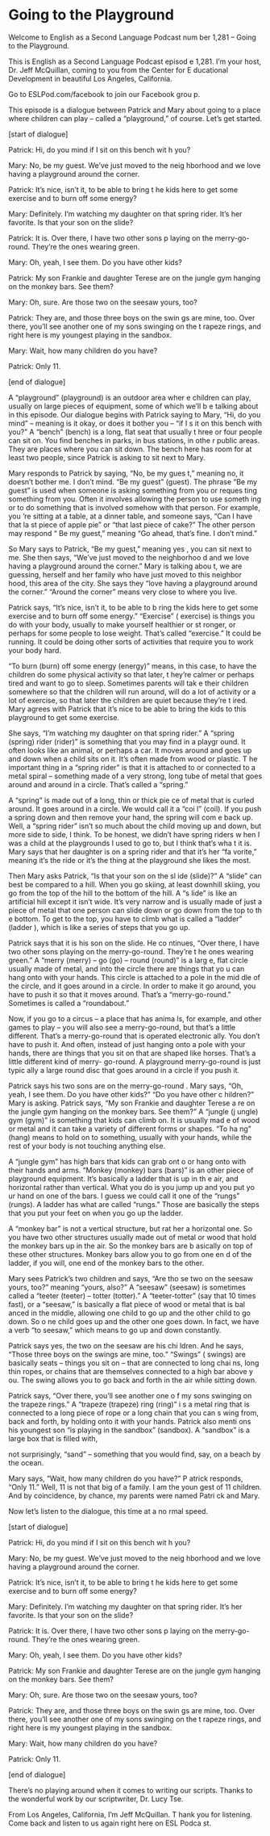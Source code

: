 # Going to the Playground

Welcome to English as a Second Language Podcast num ber 1,281 – Going to the Playground. 

This is English as a Second Language Podcast episod e 1,281. I’m your host, Dr. Jeff McQuillan, coming to you from the Center for E ducational Development in beautiful Los Angeles, California.  

Go to ESLPod.com/facebook to join our Facebook grou p.  

This episode is a dialogue between Patrick and Mary  about going to a place where children can play – called a “playground,” of  course. Let’s get started. 

[start of dialogue] 

Patrick: Hi, do you mind if I sit on this bench wit h you? 

Mary: No, be my guest. We’ve just moved to the neig hborhood and we love having a playground around the corner. 

Patrick: It’s nice, isn’t it, to be able to bring t he kids here to get some exercise and to burn off some energy? 

Mary: Definitely. I’m watching my daughter on that spring rider. It’s her favorite. Is that your son on the slide? 

Patrick: It is. Over there, I have two other sons p laying on the merry-go-round. They’re the ones wearing green. 

Mary: Oh, yeah, I see them. Do you have other kids?  

Patrick: My son Frankie and daughter Terese are on the jungle gym hanging on the monkey bars. See them? 

Mary: Oh, sure. Are those two on the seesaw yours, too? 

Patrick: They are, and those three boys on the swin gs are mine, too. Over there, you’ll see another one of my sons swinging on the t rapeze rings, and right here is my youngest playing in the sandbox. 

Mary: Wait, how many children do you have?  

 Patrick: Only 11. 

[end of dialogue] 

A “playground” (playground) is an outdoor area wher e children can play, usually on large pieces of equipment, some of which we’ll b e talking about in this episode. Our dialogue begins with Patrick saying to  Mary, “Hi, do you mind” – meaning is it okay, or does it bother you – “if I s it on this bench with you?” A “bench” (bench) is a long, flat seat that usually t hree or four people can sit on. You find benches in parks, in bus stations, in othe r public areas. They are places where you can sit down. The bench here has room for  at least two people, since Patrick is asking to sit next to Mary. 

Mary responds to Patrick by saying, “No, be my gues t,” meaning no, it doesn’t bother me. I don’t mind. “Be my guest” (guest). The  phrase “Be my guest” is used when someone is asking something from you or reques ting something from you. Often it involves allowing the person to use someth ing or to do something that is involved somehow with that person. For example, you ’re sitting at a table, at a dinner table, and someone says, “Can I have that la st piece of apple pie” or “that last piece of cake?” The other person may respond “ Be my guest,” meaning “Go ahead, that’s fine. I don’t mind.” 

So Mary says to Patrick, “Be my guest,” meaning yes , you can sit next to me. She then says, “We’ve just moved to the neighborhoo d and we love having a playground around the corner.” Mary is talking abou t, we are guessing, herself and her family who have just moved to this neighbor hood, this area of the city. She says they “love having a playground around the corner.” “Around the corner” means very close to where you live.  

Patrick says, “It’s nice, isn’t it, to be able to b ring the kids here to get some exercise and to burn off some energy.” “Exercise” ( exercise) is things you do with your body, usually to make yourself healthier or st ronger, or perhaps for some people to lose weight. That’s called “exercise.” It  could be running. It could be doing other sorts of activities that require you to  work your body hard.  

“To burn (burn) off some energy (energy)” means, in  this case, to have the children do some physical activity so that later, t hey’re calmer or perhaps tired and want to go to sleep. Sometimes parents will tak e their children somewhere so that the children will run around, will do a lot  of activity or a lot of exercise, so that later the children are quiet because they’re t ired. Mary agrees with Patrick that it’s nice to be able to bring the kids to this  playground to get some exercise.   

 She says, “I’m watching my daughter on that spring rider.” A “spring (spring) rider (rider)” is something that you may find in a playgr ound. It often looks like an animal, or perhaps a car. It moves around and goes up and down when a child sits on it. It’s often made from wood or plastic. T he important thing in a “spring rider” is that it is attached to or connected to a metal spiral – something made of a very strong, long tube of metal that goes around and around in a circle. That’s called a “spring.”  

A “spring” is made out of a long, thin or thick pie ce of metal that is curled around. It goes around in a circle. We would call it a “coi l” (coil). If you push a spring down and then remove your hand, the spring will com e back up. Well, a “spring rider” isn’t so much about the child moving up and down, but more side to side, I think. To be honest, we didn’t have spring riders w hen I was a child at the playgrounds I used to go to, but I think that’s wha t it is. Mary says that her daughter is on a spring rider and that it’s her “fa vorite,” meaning it’s the ride or it’s the thing at the playground she likes the most.  

Then Mary asks Patrick, “Is that your son on the sl ide (slide)?” A “slide” can best be compared to a hill. When you go skiing, at least  downhill skiing, you go from the top of the hill to the bottom of the hill. A “s lide” is like an artificial hill except it isn’t wide. It’s very narrow and is usually made of  just a piece of metal that one person can slide down or go down from the top to th e bottom. To get to the top, you have to climb what is called a “ladder” (ladder ), which is like a series of steps that you go up.  

Patrick says that it is his son on the slide. He co ntinues, “Over there, I have two other sons playing on the merry-go-round. They’re t he ones wearing green.” A “merry (merry) – go (go) – round (round)” is a larg e, flat circle usually made of metal, and into the circle there are things that yo u can hang onto with your hands. This circle is attached to a pole in the mid dle of the circle, and it goes around in a circle. In order to make it go around, you have to push it so that it moves around. That’s a “merry-go-round.” Sometimes is called a “roundabout.”  

Now, if you go to a circus – a place that has anima ls, for example, and other games to play – you will also see a merry-go-round,  but that’s a little different. That’s a merry-go-round that is operated electronic ally. You don’t have to push it. And often, instead of just hanging onto a pole with  your hands, there are things that you sit on that are shaped like horses. That’s  a little different kind of merry- go-round. A playground merry-go-round is just typic ally a large round disc that goes around in a circle if you push it.  

Patrick says his two sons are on the merry-go-round . Mary says, “Oh, yeah, I see them. Do you have other kids?” “Do you have other c hildren?” Mary is asking. Patrick says, “My son Frankie and daughter Terese a re on the jungle gym hanging on the monkey bars. See them?” A “jungle (j ungle) gym (gym)” is something that kids can climb on. It is usually mad e of wood or metal and it can take a variety of different forms or shapes. “To ha ng” (hang) means to hold on to something, usually with your hands, while the rest of your body is not touching anything else.  

A “jungle gym” has high bars that kids can grab ont o or hang onto with their hands and arms. “Monkey (monkey) bars (bars)” is an other piece of playground equipment. It’s basically a ladder that is up in th e air, and horizontal rather than vertical. What you do is you jump up and you put yo ur hand on one of the bars. I guess we could call it one of the “rungs” (rungs). A ladder has what are called “rungs.” Those are basically the steps that you put  your feet on when you go up the ladder.  

A “monkey bar” is not a vertical structure, but rat her a horizontal one. So you have two other structures usually made out of metal  or wood that hold the monkey bars up in the air. So the monkey bars are b asically on top of these other structures. Monkey bars allow you to go from one en d of the ladder, if you will, one end of the monkey bars to the other. 

Mary sees Patrick’s two children and says, “Are tho se two on the seesaw yours, too?” meaning “yours, also?” A “seesaw” (seesaw) is  sometimes called a “teeter (teeter) – totter (totter).” A “teeter-totter” (say  that 10 times fast), or a “seesaw,” is basically a flat piece of wood or metal that is bal anced in the middle, allowing one child to go up and the other child to go down. So o ne child goes up and the other one goes down. In fact, we have a verb “to seesaw,”  which means to go up and down constantly.  

Patrick says yes, the two on the seesaw are his chi ldren. And he says, “Those three boys on the swings are mine, too.” “Swings” ( swings) are basically seats – things you sit on – that are connected to long chai ns, long thin ropes, or chains that are themselves connected to a high bar above y ou. The swing allows you to go back and forth in the air while sitting down.  

Patrick says, “Over there, you’ll see another one o f my sons swinging on the trapeze rings.” A “trapeze (trapeze) ring (ring)” i s a metal ring that is connected to a long piece of rope or a long chain that you can s wing from, back and forth, by holding onto it with your hands. Patrick also menti ons his youngest son “is playing in the sandbox” (sandbox). A “sandbox” is a  large box that is filled with,  

not surprisingly, “sand” – something that you would  find, say, on a beach by the ocean.  

Mary says, “Wait, how many children do you have?” P atrick responds, “Only 11.” Well, 11 is not that big of a family. I am the youn gest of 11 children. And by coincidence, by chance, my parents were named Patri ck and Mary.  

Now let’s listen to the dialogue, this time at a no rmal speed. 

[start of dialogue] 

Patrick: Hi, do you mind if I sit on this bench wit h you? 

Mary: No, be my guest. We’ve just moved to the neig hborhood and we love having a playground around the corner. 

Patrick: It’s nice, isn’t it, to be able to bring t he kids here to get some exercise and to burn off some energy? 

Mary: Definitely. I’m watching my daughter on that spring rider. It’s her favorite. Is that your son on the slide? 

Patrick: It is. Over there, I have two other sons p laying on the merry-go-round. They’re the ones wearing green. 

Mary: Oh, yeah, I see them. Do you have other kids?  

Patrick: My son Frankie and daughter Terese are on the jungle gym hanging on the monkey bars. See them? 

Mary: Oh, sure. Are those two on the seesaw yours, too? 

Patrick: They are, and those three boys on the swin gs are mine, too. Over there, you’ll see another one of my sons swinging on the t rapeze rings, and right here is my youngest playing in the sandbox. 

Mary: Wait, how many children do you have? 

Patrick: Only 11. 

[end of dialogue] 

 There’s no playing around when it comes to writing our scripts. Thanks to the wonderful work by our scriptwriter, Dr. Lucy Tse. 

From Los Angeles, California, I’m Jeff McQuillan. T hank you for listening. Come back and listen to us again right here on ESL Podca st.  

